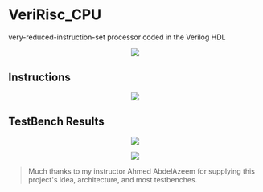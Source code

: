 # VeriRisc_CPU
 very-reduced-instruction-set processor coded in the Verilog HDL

<p align="center">
  <img src="https://github.com/A-Hares/VeriRisc_CPU/assets/139650137/53396869-6133-4ce1-bf3b-b41551c51ffb" />
</p>

## Instructions

<p align="center">
  <img src="https://github.com/A-Hares/VeriRisc_CPU/assets/139650137/4acd3840-d29b-412f-9aa2-bc2afb90af57" />
</p>

## TestBench Results
<p align="center">
  <img src="https://github.com/A-Hares/VeriRisc_CPU/assets/139650137/a430a4dd-b2b0-4c5a-8049-fa5e27c65051" />
</p>

<p align="center">
  <img src="https://github.com/A-Hares/VeriRisc_CPU/assets/139650137/3bbeac94-7a4d-43d4-854d-282383d78774" />
</p>

> Much thanks to my instructor Ahmed AbdelAzeem for supplying this project's idea, architecture, and most testbenches.
